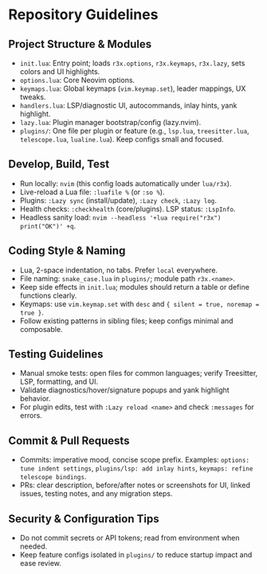 # Repository Guidelines

## Project Structure & Modules
- `init.lua`: Entry point; loads `r3x.options`, `r3x.keymaps`, `r3x.lazy`, sets colors and UI highlights.
- `options.lua`: Core Neovim options.
- `keymaps.lua`: Global keymaps (`vim.keymap.set`), leader mappings, UX tweaks.
- `handlers.lua`: LSP/diagnostic UI, autocommands, inlay hints, yank highlight.
- `lazy.lua`: Plugin manager bootstrap/config (lazy.nvim).
- `plugins/`: One file per plugin or feature (e.g., `lsp.lua`, `treesitter.lua`, `telescope.lua`, `lualine.lua`). Keep configs small and focused.

## Develop, Build, Test
- Run locally: `nvim` (this config loads automatically under `lua/r3x`).
- Live-reload a Lua file: `:luafile %` (or `:so %`).
- Plugins: `:Lazy sync` (install/update), `:Lazy check`, `:Lazy log`.
- Health checks: `:checkhealth` (core/plugins). LSP status: `:LspInfo`.
- Headless sanity load: `nvim --headless '+lua require("r3x") print("OK")' +q`.

## Coding Style & Naming
- Lua, 2-space indentation, no tabs. Prefer `local` everywhere.
- File naming: `snake_case.lua` in `plugins/`; module path `r3x.<name>`.
- Keep side effects in `init.lua`; modules should return a table or define functions clearly.
- Keymaps: use `vim.keymap.set` with `desc` and `{ silent = true, noremap = true }`.
- Follow existing patterns in sibling files; keep configs minimal and composable.

## Testing Guidelines
- Manual smoke tests: open files for common languages; verify Treesitter, LSP, formatting, and UI.
- Validate diagnostics/hover/signature popups and yank highlight behavior.
- For plugin edits, test with `:Lazy reload <name>` and check `:messages` for errors.

## Commit & Pull Requests
- Commits: imperative mood, concise scope prefix. Examples: `options: tune indent settings`, `plugins/lsp: add inlay hints`, `keymaps: refine telescope bindings`.
- PRs: clear description, before/after notes or screenshots for UI, linked issues, testing notes, and any migration steps.

## Security & Configuration Tips
- Do not commit secrets or API tokens; read from environment when needed.
- Keep feature configs isolated in `plugins/` to reduce startup impact and ease review.
